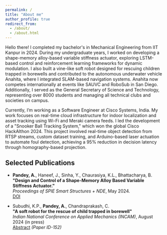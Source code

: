 ```yaml
---
permalink: /
title: "About me"
author_profile: true
redirect_from: 
  - /about/
  - /about.html
---
```

Hello there! I completed my bachelor's in Mechanical Engineering from IIT Kanpur in 2024. During my undergraduate years, I worked on developing a shape-memory alloy-based variable stiffness actuator, exploring LSTM-based control and reinforcement learning frameworks for dynamic modulation. I also built a vine-like soft robot designed for rescuing children trapped in borewells and contributed to the autonomous underwater vehicle Anahita, where I integrated SLAM-based navigation systems. Anahita now competes internationally at events like SAUVC and RoboSub in San Diego. Additionally, I served as the General Secretary of Science and Technology, representing over 8000 students and managing all technical clubs and societies on campus.

Currently, I’m working as a Software Engineer at Cisco Systems, India. My work focuses on real-time cloud infrastructure for indoor localization and asset tracking using Wi-Fi and Meraki camera feeds. I led the development of a "Snooker Ball Tracking System," which won the global Cisco HackAIthon 2024. This project involved real-time object detection from RTSP streams, custom dataset training, and Arduino-based laser actuation to automate foul detection, achieving a 95% reduction in decision latency through homography-based projection.


## Selected Publications

- **Pandey, A.**, Haneef, J., Sinha, Y., Chaurasiya, K.L., Bhattacharya, B.<br>
  **"Design and Control of a Shape-Memory Alloy Based Variable Stiffness Actuator."**<br>
  *Proceedings of SPIE Smart Structures + NDE*, May 2024.<br>
  [DOI](https://doi.org/10.1117/12.3010086) 

- Subudhi, K.P., **Pandey, A.**, Chandraprakash, C.<br>
  **"A soft robot for the rescue of child trapped in borewell"** <br>
  *Indian National Conference on Applied Mechanics (INCAM)*, August 2024 (in press)<br> 
  [Abstract](https://incam.isam.co.in/book-of-abstracts) *(Paper ID-152)*
